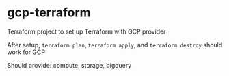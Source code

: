 # gcp-terraform
Terraform project to set up Terraform with GCP provider 

After setup, `terraform plan`, `terraform apply`, and `terraform destroy` should work for GCP

Should provide: compute, storage, bigquery
